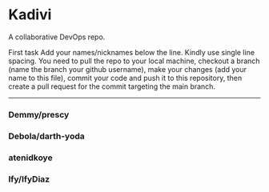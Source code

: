 # Kadivi
A collaborative DevOps repo.

First task
Add your names/nicknames below the line. Kindly use single line spacing. You need to pull the repo to your local machine, checkout a branch (name the branch your github username), make your changes (add your name to this file), commit your code and push it to this repository, then create a pull request for the commit targeting the main branch.



__________________________________________________________________________________________________________________________________________________________________
### Demmy/prescy
### Debola/darth-yoda
### atenidkoye
### Ify/IfyDiaz
